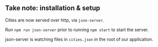## Take note: installation & setup
Cities are now served over http, via `json-server`.

Run `npm run json-server` prior to running `npm start` to start the server.

json-server is watching files in `cities.json` in the root of our application.